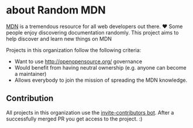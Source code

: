 # about Random MDN

[MDN](https://developer.mozilla.org) is a tremendous resource for all web developers out there. :heart: Some people enjoy discovering documentation randomly. This project aims to help discover and learn new things on MDN

Projects in this organization follow the following criteria:

* Want to use http://openopensource.org/ governance
* Would benefit from having neutral ownership (e.g. anyone can become a maintainer)
* Allows everybody to join the mission of spreading the MDN knowledge.

## Contribution

All projects in this organization use the [invite-contributors bot](https://probot.github.io/apps/invite-contributors/). After a successfully merged PR you get access to the project. :)
